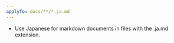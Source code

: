 ```yaml
---
applyTo: docs/**/*.ja.md
---
```

- Use Japanese for markdown documents in files with the .ja.md extension.
